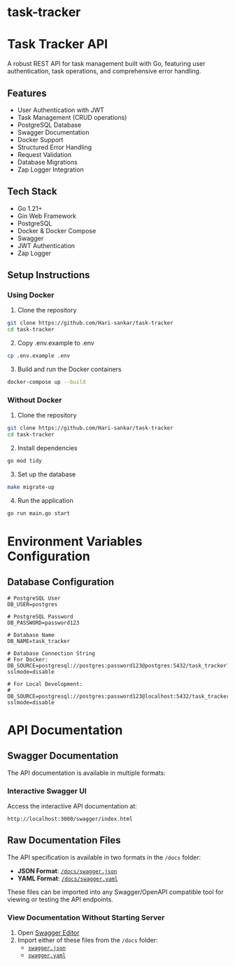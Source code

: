 # task-tracker
# Task Tracker API

A robust REST API for task management built with Go, featuring user authentication, task operations, and comprehensive error handling.

## Features
- User Authentication with JWT
- Task Management (CRUD operations)
- PostgreSQL Database
- Swagger Documentation
- Docker Support
- Structured Error Handling
- Request Validation
- Database Migrations
- Zap Logger Integration

## Tech Stack
- Go 1.21+
- Gin Web Framework
- PostgreSQL
- Docker & Docker Compose
- Swagger
- JWT Authentication
- Zap Logger

## Setup Instructions

### Using Docker
1. Clone the repository
```bash
git clone https://github.com/Hari-sankar/task-tracker
cd task-tracker
```
2. Copy .env.example to .env
```bash
cp .env.example .env
```
3. Build and run the Docker containers
```bash
docker-compose up --build
```
### Without Docker
1. Clone the repository
```bash
git clone https://github.com/Hari-sankar/task-tracker
cd task-tracker
```
2. Install dependencies
```bash
go mod tidy
```
3. Set up the database
```bash
make migrate-up
```
4. Run the application
```bash
go run main.go start
```
# Environment Variables Configuration

## Database Configuration
```env
# PostgreSQL User
DB_USER=postgres

# PostgreSQL Password
DB_PASSWORD=password123

# Database Name
DB_NAME=task_tracker

# Database Connection String
# For Docker:
DB_SOURCE=postgresql://postgres:password123@postgres:5432/task_tracker?sslmode=disable

# For Local Development:
# DB_SOURCE=postgresql://postgres:password123@localhost:5432/task_tracker?sslmode=disable
```

# API Documentation

## Swagger Documentation
The API documentation is available in multiple formats:

### Interactive Swagger UI
Access the interactive API documentation at:
```http
http://localhost:3000/swagger/index.html
```

## Raw Documentation Files

The API specification is available in two formats in the `/docs` folder:

- **JSON Format**: [`/docs/swagger.json`](/docs/swagger.json)
- **YAML Format**: [`/docs/swagger.yaml`](/docs/swagger.yaml)

These files can be imported into any Swagger/OpenAPI compatible tool for viewing or testing the API endpoints.


### View Documentation Without Starting Server
1. Open [Swagger Editor](https://editor.swagger.io/)
2. Import either of these files from the `/docs` folder:
   - [`swagger.json`](/docs/swagger.json)
   - [`swagger.yaml`](/docs/swagger.yaml)